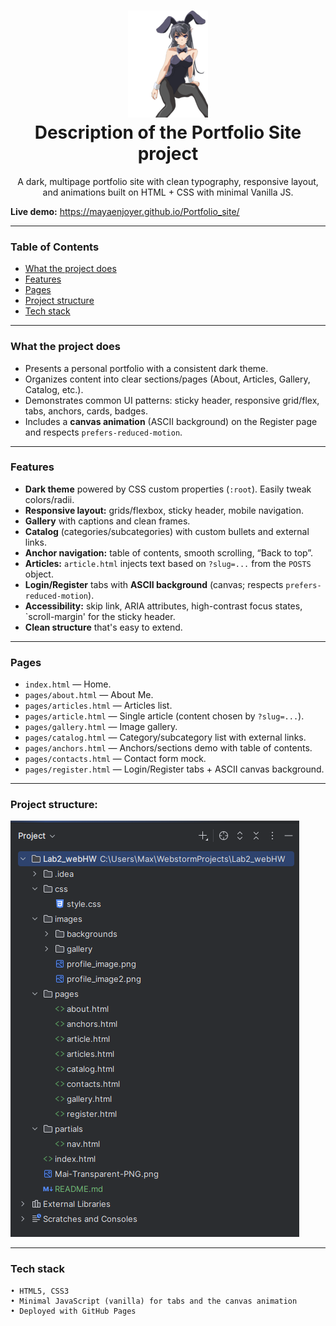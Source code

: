 <h1 align="center">
 <img src="Mai-Transparent-PNG.png">
  <br />
Description of the Portfolio Site project
</h1>

<p align="center"> 
A dark, multipage portfolio site with clean typography, responsive layout, and animations built on HTML + CSS with minimal Vanilla JS.
</p> 



**Live demo:** https://mayaenjoyer.github.io/Portfolio_site/  

---

### Table of Contents

- [What the project does](#what-the-project-does)
- [Features](#features)
- [Pages](#pages)
- [Project structure](#project-structure)
- [Tech stack](#tech-stack)


---

### What the project does

- Presents a personal portfolio with a consistent dark theme.
- Organizes content into clear sections/pages (About, Articles, Gallery, Catalog, etc.).
- Demonstrates common UI patterns: sticky header, responsive grid/flex, tabs, anchors, cards, badges.
- Includes a **canvas animation** (ASCII background) on the Register page and respects `prefers-reduced-motion`.

---

### Features

- **Dark theme** powered by CSS custom properties (`:root`). Easily tweak colors/radii.
- **Responsive layout:** grids/flexbox, sticky header, mobile navigation.
- **Gallery** with captions and clean frames.
- **Catalog** (categories/subcategories) with custom bullets and external links.
- **Anchor navigation:** table of contents, smooth scrolling, “Back to top”.
- **Articles:** `article.html` injects text based on `?slug=...` from the `POSTS` object.
- **Login/Register** tabs with **ASCII background** (canvas; respects `prefers-reduced-motion`).
- **Accessibility:** skip link, ARIA attributes, high-contrast focus states, `scroll-margin' for the sticky header.
- **Clean structure** that's easy to extend.

---

### Pages

- `index.html` — Home.
- `pages/about.html` — About Me.
- `pages/articles.html` — Articles list.
- `pages/article.html` — Single article (content chosen by `?slug=...`).
- `pages/gallery.html` — Image gallery.
- `pages/catalog.html` — Category/subcategory list with external links.
- `pages/anchors.html` — Anchors/sections demo with table of contents.
- `pages/contacts.html` — Contact form mock.
- `pages/register.html` — Login/Register tabs + ASCII canvas background.

---

### Project structure:

![Portfolio Site](Project%20tree.png)

---

### Tech stack

```
• HTML5, CSS3
• Minimal JavaScript (vanilla) for tabs and the canvas animation
• Deployed with GitHub Pages
```














































